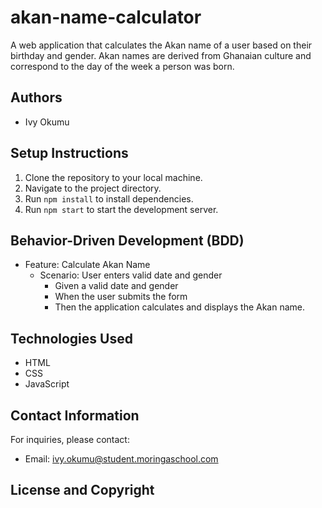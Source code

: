 # akan-name-calculator
A web application that calculates the Akan name of a user based on their birthday and gender. Akan names are derived from Ghanaian culture and correspond to the day of the week a person was born.

## Authors
- Ivy Okumu

## Setup Instructions
1. Clone the repository to your local machine.
2. Navigate to the project directory.
3. Run `npm install` to install dependencies.
4. Run `npm start` to start the development server.

## Behavior-Driven Development (BDD)
- Feature: Calculate Akan Name
  - Scenario: User enters valid date and gender
    - Given a valid date and gender
    - When the user submits the form
    - Then the application calculates and displays the Akan name.

## Technologies Used
- HTML
- CSS
- JavaScript

## Contact Information
For inquiries, please contact:
- Email: ivy.okumu@student.moringaschool.com

## License and Copyright

